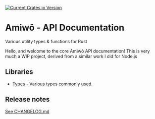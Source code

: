 [![Current Crates.io Version](https://img.shields.io/crates/v/amiwo.svg)](https://crates.io/crates/amiwo)

# Amiwô - API Documentation
Various utility types &amp; functions for Rust

Hello, and welcome to the core Amiwô API documentation!
This is very much a WIP project, derived from a similar work I did for Node.js

## Libraries
- [Types](/types) - Various types commonly used.

## Release notes
[See CHANGELOG.md](./CHANGELOG.md)